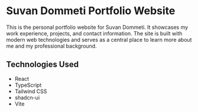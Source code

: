 # Suvan Dommeti Portfolio Website

This is the personal portfolio website for Suvan Dommeti. It showcases my work experience, projects, and contact information. The site is built with modern web technologies and serves as a central place to learn more about me and my professional background.

## Technologies Used

- React
- TypeScript
- Tailwind CSS
- shadcn-ui
- Vite


